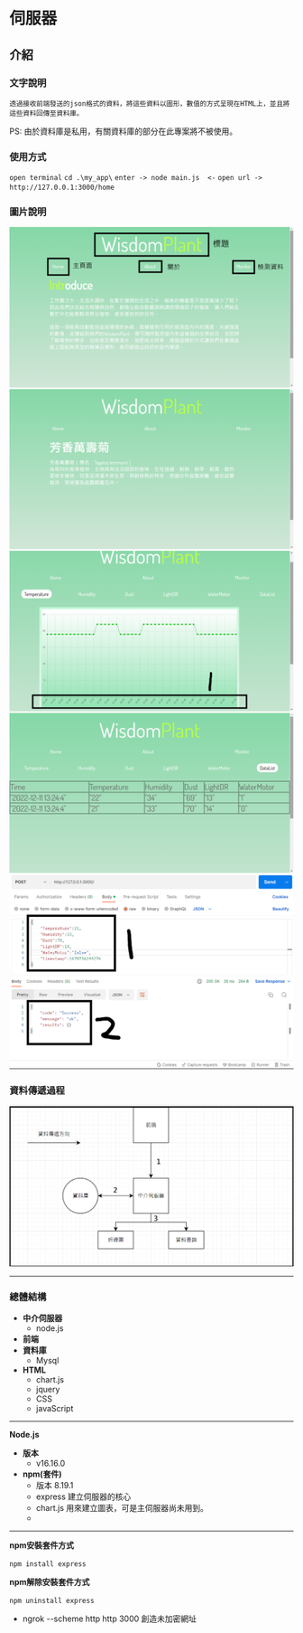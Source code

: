 # 伺服器
## 介紹
### 文字說明
```
透過接收前端發送的json格式的資料，將這些資料以圖形，數值的方式呈現在HTML上，並且將這些資料回傳至資料庫。
```
PS: 由於資料庫是私用，有關資料庫的部分在此專案將不被使用。

### 使用方式
`open terminal`
`cd .\my_app\`
`enter -> node main.js  <-`
`open url -> http://127.0.0.1:3000/home `

### 圖片說明
![image](./picture/hom.png)
![image](./picture/about.png)
![image](./picture/temp.png)
![image](./picture/datalist.png)
![image](./picture/postman.png)
### 資料傳遞過程

![image](./picture/2.png)
***
 
### 總體結構
  - **中介伺服器** 
    - node.js
  - **前端** 
  - **資料庫**
    - Mysql
  - **HTML** 
    - chart.js
    - jquery
    - CSS
    - javaScript
***
**Node.js**
  - **版本**
    - v16.16.0
  - **npm(套件)**
    - 版本
    8.19.1
    - express 
    建立伺服器的核心
    - chart.js
    用來建立圖表，可是主伺服器尚未用到。
    - 
***
**npm安裝套件方式**

`npm install express`

**npm解除安裝套件方式**

`npm uninstall express`

 - ngrok --scheme http http 3000 創造未加密網址
